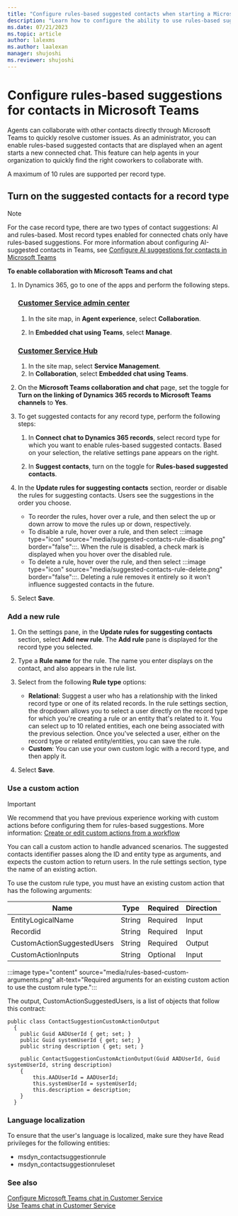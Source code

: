 ```yaml
---
title: "Configure rules-based suggested contacts when starting a Microsoft Teams chat in Dynamics 365 Customer Service | Microsoft Docs"
description: "Learn how to configure the ability to use rules-based suggested contacts."
ms.date: 07/21/2023
ms.topic: article
author: lalexms
ms.author: laalexan
manager: shujoshi
ms.reviewer: shujoshi
---
```


# Configure rules-based suggestions for contacts in Microsoft Teams

Agents can collaborate with other contacts directly through Microsoft Teams to quickly resolve customer issues. As an administrator, you can enable rules-based suggested contacts that are displayed when an agent starts a new connected chat. This feature can help agents in your organization to quickly find the right coworkers to collaborate with.

A maximum of 10 rules are supported per record type.

## Turn on the suggested contacts for a record type

> [!NOTE]
> For the case record type, there are two types of contact suggestions: AI and rules-based. Most record types enabled for connected chats only have rules-based suggestions. For more information about configuring AI-suggested contacts in Teams, see [Configure AI suggestions for contacts in Microsoft Teams](configure-teams-collaboration.md)

**To enable collaboration with Microsoft Teams and chat**

1. In Dynamics 365, go to one of the apps and perform the following steps.

   ### [Customer Service admin center](#tab/customerserviceadmincenter)

    1. In the site map, in **Agent experience**, select **Collaboration**.
    
    1. In **Embedded chat using Teams**, select **Manage**.
   
   ### [Customer Service Hub](#tab/customerservicehub) 

    1. In the site map, select **Service Management**.
    2. In **Collaboration**, select **Embedded chat using Teams**.

1. On the **Microsoft Teams collaboration and chat** page, set the toggle for **Turn on the linking of Dynamics 365 records to Microsoft Teams channels** to **Yes**.

1. To get suggested contacts for any record type, perform the following steps:
   
   1. In **Connect chat to Dynamics 365 records**, select record type for which you want to enable rules-based suggested contacts. Based on your selection, the relative settings pane appears on the right.

   2. In **Suggest contacts**, turn on the toggle for **Rules-based suggested contacts**.

1. In the **Update rules for suggesting contacts** section, reorder or disable the rules for suggesting contacts. Users see the suggestions in the order you choose.

    - To reorder the rules, hover over a rule, and then select the up or down arrow to move the rules up or down, respectively.
    - To disable a rule, hover over a rule, and then select :::image type="icon" source="media/suggested-contacts-rule-disable.png" border="false":::. When the rule is disabled, a check mark is displayed when you hover over the disabled rule.
     - To delete a rule, hover over the rule, and then select :::image type="icon" source="media/suggested-contacts-rule-delete.png" border="false":::. Deleting a rule removes it entirely so it won't influence suggested contacts in the future.

1. Select **Save**.

### Add a new rule

1. On the settings pane, in the **Update rules for suggesting contacts** section, select **Add new rule**. The **Add rule** pane is displayed for the record type you selected.
1. Type a **Rule name** for the rule. The name you enter displays on the contact, and also appears in the rule list.
1. Select from the following **Rule type** options:
   - **Relational**: Suggest a user who has a relationship with the linked record type or one of its related records. In the rule settings section, the dropdown allows you to select a user directly on the record type for which you're creating a rule or an entity that's related to it. You can select up to 10 related entities, each one being associated with the previous selection. Once you've selected a user, either on the record type or related entity/entities, you can save the rule.
   - **Custom**: You can use your own custom logic with a record type, and then apply it.

1. Select **Save**.

### Use a custom action

> [!IMPORTANT]
> We recommend that you have previous experience working with custom actions before configuring them for rules-based suggestions. More information: [Create or edit custom actions from a workflow](../../customerengagement/on-premises/customize/configure-actions.md)

You can call a custom action to handle advanced scenarios. The suggested contacts identifier passes along the ID and entity type as arguments, and expects the custom action to return users. In the rule settings section, type the name of an existing action.

To use the custom rule type, you must have an existing custom action that has the following arguments:

| Name | Type | Required | Direction |
|---------|---------|------------|-------------|
|EntityLogicalName |String |Required |Input|
|Recordid |String |Required |Input |
|CustomActionSuggestedUsers |String |Required | Output |
|CustomActionInputs |String |Optional |Input |

:::image type="content" source="media/rules-based-custom-arguments.png" alt-text="Required arguments for an existing custom action to use the custom rule type.":::

The output, CustomActionSuggestedUsers, is a list of objects that follow this contract:
```
public class ContactSuggestionCustomActionOutput
  {
    public Guid AADUserId { get; set; }
    public Guid systemUserId { get; set; }
    public string description { get; set; }

    public ContactSuggestionCustomActionOutput(Guid AADUserId, Guid systemUserId, string description)
    {
        this.AADUserId = AADUserId;
        this.systemUserId = systemUserId;
        this.description = description;
    }
  }
```
### Language localization

To ensure that the user's language is localized, make sure they have Read privileges for the following entities:
- msdyn_contactsuggestionrule
- msdyn_contactsuggestionruleset

### See also

[Configure Microsoft Teams chat in Customer Service](configure-teams-chat.md)   
[Use Teams chat in Customer Service](../use/use-teams-chat.md)
